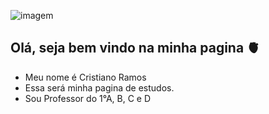 ![imagem]([[https://images.app.goo.gl/UCCoXcd5UvrbrUak7](https://pt.pngtree.com/freepng/3d-amazing-polar-bear-on-transparent-background_15976039.html)](https://png.pngtree.com/png-vector/20240722/ourlarge/pngtree-3d-amazing-polar-bear-on-transparent-background-png-image_13185322.png))
## Olá, seja bem vindo na minha pagina 🫀
- Meu nome é Cristiano Ramos
- Essa será minha pagina de estudos.
- Sou Professor do 1°A, B, C e D
